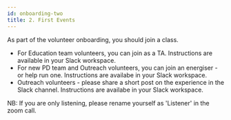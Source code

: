 ```yaml
---
id: onboarding-two
title: 2. First Events
---
```


As part of the volunteer onboarding, you should join a class. 

- For Education team volunteers, you can join as a TA. Instructions are available in your Slack workspace. 
- For new PD team and Outreach volunteers, you can join an energiser - or help run one. Instructions are availabe in your Slack workspace.   
- Outreach volunteers - please share a short post on the experience in the Slack channel. Instructions are availabe in your Slack workspace.

NB: If you are only listening, please rename yourself as 'Listener' in the zoom call. 

